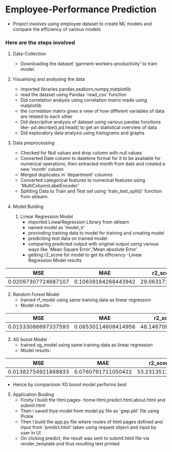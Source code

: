 # Employee-Performance Prediction
- Project involves using employee dataset to create ML models and compare the efficiency of various models

### Here are the steps involved
1. Data-Collection
   - Downloading the dataset 'garment-workers-productivity' to train model.

2. Visualising and analysing the data
   - imported libraries pandas,seaborn,numpy,matplotlib
   - read the dataset using Pandas 'read_csv' function
   - Did correlation analysis using correlation matrix made using matplotlib
   - the correlation matrix gives a view of how different variables of data are related to each other
   - Did descriptive analysis of dataset using various pandas functions like- pd.decribe(),pd.head() to get an statistical overview of data
   - Did exploratory data analysis using histograms and graphs

3. Data preprocessing
   - Checked for Null values and drop column with null values
   - Converted Date column to datetime format for it to be available for numerical operations, then extracted month from date and created a new 'month' column
   - Merged duplicates in 'department' columns
   - Converted categorical features to numerical features using 'MultiColumnLabelEncoder'
   - Splitting Data to Train and Test set using 'train_test_split()' function from sklearn.
  
4. Model Bulding
   1. Linear Regression Model
       - imported LinearRegression Library from sklearn
       - named model as 'model_lr'
       - provinding training data to model for training and creating model
       - prediciting test data on trained model
       - comparing predicted output with original output using various ways like 'Mean Square Error','Mean absolute Error'
       - getting r2_score for model to get its efficiency
       -Linear Regression Model results

|         MSE         | MAE                 | r2_score(%)       |
|:-------------------:|---------------------|-------------------|
| 0.02097307724687107 | 0.10639164268443942 | 29.06317166092659 |

  2. Random Forest Model
     - trained rf_model using same training data as linear regression
     - Model results-
  
|         MSE         | MAE                 | r2_score(%)        |
|:-------------------:|---------------------|--------------------|
| 0.01533086697337593 | 0.08530114608414956 | 48.146708946023466 |

  3. XG boost Model
     - trained xg_model using same training data as linear regression
     - Model results-
  
|         MSE         | MAE                | r2_score(%)       |
|:-------------------:|--------------------|-------------------|
| 0.01382754921888833 | 0.0760791711050422 | 53.23135113915121 |

- Hence by comparision XG boost model performs best


5. Application Buiding
   - Firstly I build the html pages- home.html,predict.html,about.html and submit.html
   - Then i saved thye model from model.py file as 'gwp.pkl' file using Pickle
   - Then I build the app.py file where routes of html pages defined and input from 'predict.html' taken using request object and input by user in UI
   - On clicking predict, the result was sent to submit.html file via render_template and thus resulting text printed 
